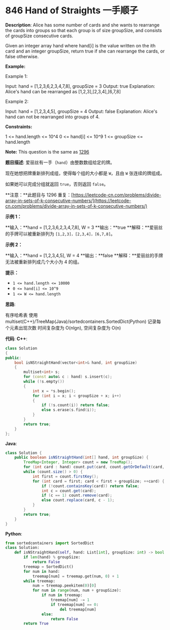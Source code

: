 # 846 Hand of Straights 一手顺子

__Description__:
Alice has some number of cards and she wants to rearrange the cards into groups so that each group is of size groupSize, and consists of groupSize consecutive cards.

Given an integer array hand where hand[i] is the value written on the ith card and an integer groupSize, return true if she can rearrange the cards, or false otherwise.

__Example:__

Example 1:

Input: hand = [1,2,3,6,2,3,4,7,8], groupSize = 3
Output: true
Explanation: Alice's hand can be rearranged as [1,2,3],[2,3,4],[6,7,8]

Example 2:

Input: hand = [1,2,3,4,5], groupSize = 4
Output: false
Explanation: Alice's hand can not be rearranged into groups of 4.

__Constraints:__

1 <= hand.length <= 10^4
0 <= hand[i] <= 10^9
1 <= groupSize <= hand.length

__Note:__
This question is the same as [1296](https://leetcode.com/problems/divide-array-in-sets-of-k-consecutive-numbers/)

__题目描述__:
爱丽丝有一手（`hand`）由整数数组给定的牌。

现在她想把牌重新排列成组，使得每个组的大小都是 `W`，且由 `W` 张连续的牌组成。

如果她可以完成分组就返回 `true`，否则返回 `false`。

**注意：**此题目与 1296 重复：[https://leetcode-cn.com/problems/divide-array-in-sets-of-k-consecutive-numbers/](https://leetcode-cn.com/problems/divide-array-in-sets-of-k-consecutive-numbers/)

**示例 1：**

**输入：**hand = [1,2,3,6,2,3,4,7,8], W = 3
**输出：**true
**解释：**爱丽丝的手牌可以被重新排列为 `[1,2,3]，[2,3,4]，[6,7,8]`。

**示例 2：**

**输入：**hand = [1,2,3,4,5], W = 4
**输出：**false
**解释：**爱丽丝的手牌无法被重新排列成几个大小为 4 的组。

**提示：**

* `1 <= hand.length <= 10000`
* `0 <= hand[i] <= 10^9`
* `1 <= W <= hand.length`

__思路__:

有序哈希表
使用 multiset(C++)/TreeMap(Java)/sortedcontainers.SortedDict(Python) 记录每个元素出现次数
时间复杂度为 O(nlgn), 空间复杂度为 O(n)

__代码__:
__C++__:

```C++
class Solution 
{
public:
    bool isNStraightHand(vector<int>& hand, int groupSize) 
    {
        multiset<int> s;
        for (const auto& c : hand) s.insert(c);
        while (!s.empty())
        {
            int x = *s.begin();
            for (int i = x; i < groupSize + x; i++)
            {
                if (!s.count(i)) return false;
                else s.erase(s.find(i));
            }
        }
        return true;
    }
};
```

__Java__:

```Java
class Solution {
    public boolean isNStraightHand(int[] hand, int groupSize) {
        TreeMap<Integer, Integer> count = new TreeMap();
        for (int card : hand) count.put(card, count.getOrDefault(card, 0) + 1);
        while (count.size() > 0) {
            int first = count.firstKey();
            for (int card = first; card < first + groupSize; ++card) {
                if (!count.containsKey(card)) return false;
                int c = count.get(card);
                if (c == 1) count.remove(card);
                else count.replace(card, c - 1);
            }
        }
        return true;
    }
}
```

__Python__:

```Python
from sortedcontainers import SortedDict
class Solution:
    def isNStraightHand(self, hand: List[int], groupSize: int) -> bool:
        if len(hand) % groupSize:
            return False
        treemap = SortedDict()
        for num in hand:
            treemap[num] = treemap.get(num, 0) + 1
        while treemap:
            num = treemap.peekitem(0)[0]
            for num in range(num, num + groupSize):
                if num in treemap:
                    treemap[num] -= 1
                    if treemap[num] == 0:
                        del treemap[num]
                else:
                    return False
        return True
```
